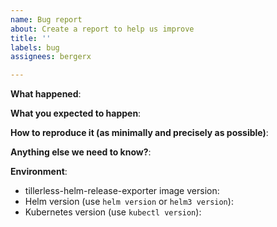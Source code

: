```yaml
---
name: Bug report
about: Create a report to help us improve
title: ''
labels: bug
assignees: bergerx

---
```


**What happened**:

**What you expected to happen**:

**How to reproduce it (as minimally and precisely as possible)**:

**Anything else we need to know?**:

**Environment**:
- tillerless-helm-release-exporter image version: 
- Helm version (use `helm version` or `helm3 version`): 
- Kubernetes version (use `kubectl version`):
